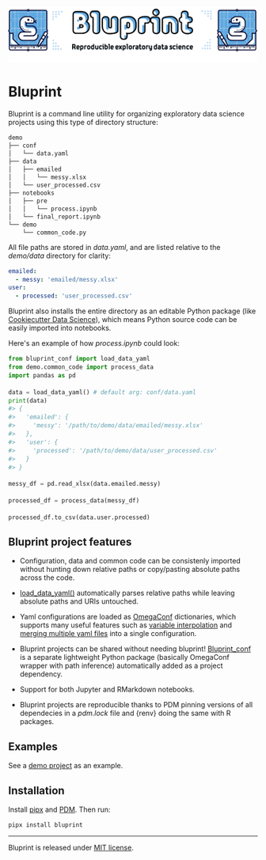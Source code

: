 ![logo](docs/source/images/bluprint_logo.png)

# Bluprint

Bluprint is a command line utility for organizing exploratory data science projects using this type of directory structure:

```
demo
├── conf
│   └── data.yaml
├── data
│   ├── emailed
│   │   └── messy.xlsx
│   └── user_processed.csv
├── notebooks
│   ├── pre
│   │   └── process.ipynb
│   └── final_report.ipynb
└── demo
    └── common_code.py
```

All file paths are stored in *data.yaml*, and are listed relative to the *demo/data* directory for clarity:

```yaml
emailed:
  - messy: 'emailed/messy.xlsx'
user:
  - processed: 'user_processed.csv'
```

Bluprint also installs the entire directory as an editable Python package (like [Cookiecutter Data Science](https://drivendata.github.io/cookiecutter-data-science/)), which means Python source code can be easily imported into notebooks.

Here's an example of how *process.ipynb* could look:

```py
from bluprint_conf import load_data_yaml
from demo.common_code import process_data
import pandas as pd

data = load_data_yaml() # default arg: conf/data.yaml
print(data)
#> {
#>   'emailed': {
#>     'messy': '/path/to/demo/data/emailed/messy.xlsx'
#>   },
#>   'user': {
#> 	   'processed': '/path/to/demo/data/user_processed.csv'
#>   }
#> }

messy_df = pd.read_xlsx(data.emailed.messy)

processed_df = process_data(messy_df)

processed_df.to_csv(data.user.processed)
```

## Bluprint project features

* Configuration, data and common code can be consistenly imported without hunting down relative paths or copy/pasting absolute paths across the code.

* [load_data_yaml()](https://igor-sb.github.io/bluprint-conf/html/reference.html#bluprint_conf.config.load_data_yaml) automatically parses relative paths while leaving absolute paths and URIs untouched.

* Yaml configurations are loaded as [OmegaConf](https://omegaconf.readthedocs.io/) dictionaries, which supports many useful features such as [variable interpolation](https://omegaconf.readthedocs.io/en/2.3_branch/usage.html#variable-interpolation) and [merging multiple yaml files](https://omegaconf.readthedocs.io/en/2.3_branch/usage.html#merging-configurations) into a single configuration.

* Bluprint projects can be shared without needing bluprint! [Bluprint_conf](https://github.com/igor-sb/bluprint-conf/) is a separate lightweight Python package (basically OmegaConf wrapper with path inference) automatically added as a project dependency.

* Support for both Jupyter and RMarkdown notebooks.

* Bluprint projects are reproducible thanks to PDM pinning versions of all dependecies in a *pdm.lock* file and {renv} doing the same with R packages.

## Examples

See a [demo project](https://github.com/igor-sb/bluprint-demo/) as an example.

## Installation

Install [pipx](https://github.com/pypa/pipx) and [PDM](https://pdm-project.org/latest/). Then run:

```sh
pipx install bluprint
```

---

Bluprint is released under [MIT license](LICENSE).
